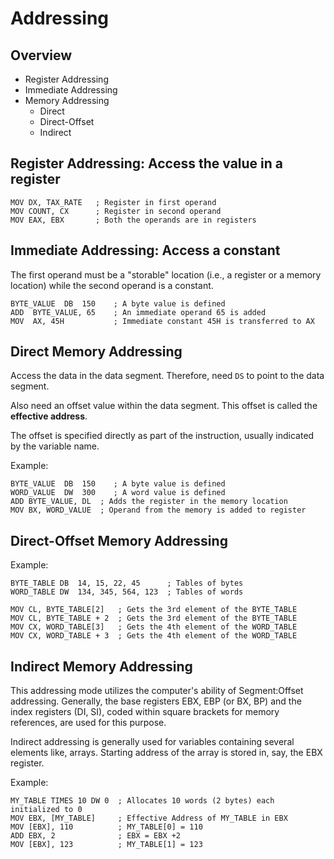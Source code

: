 # Addressing

## Overview

- Register Addressing
- Immediate Addressing
- Memory Addressing
  - Direct
  - Direct-Offset
  - Indirect

## Register Addressing: Access the value in a register

```x86asm
MOV DX, TAX_RATE   ; Register in first operand
MOV COUNT, CX	   ; Register in second operand
MOV EAX, EBX	   ; Both the operands are in registers
```

## Immediate Addressing: Access a constant

The first operand must be a "storable" location (i.e., a register or a memory location) while the second operand is a constant.

```x86asm
BYTE_VALUE  DB  150    ; A byte value is defined
ADD  BYTE_VALUE, 65    ; An immediate operand 65 is added
MOV  AX, 45H           ; Immediate constant 45H is transferred to AX
```

## Direct Memory Addressing

Access the data in the data segment. Therefore, need `DS` to point to the data segment.

Also need an offset value within the data segment. This offset is called the **effective address**.

The offset is specified directly as part of the instruction, usually indicated by the variable name.

Example:

```x86asm
BYTE_VALUE  DB  150    ; A byte value is defined
WORD_VALUE  DW  300    ; A word value is defined
ADD	BYTE_VALUE, DL	; Adds the register in the memory location
MOV	BX, WORD_VALUE	; Operand from the memory is added to register
```

## Direct-Offset Memory Addressing

Example:

```x86asm
BYTE_TABLE DB  14, 15, 22, 45      ; Tables of bytes
WORD_TABLE DW  134, 345, 564, 123  ; Tables of words

MOV CL, BYTE_TABLE[2]	; Gets the 3rd element of the BYTE_TABLE
MOV CL, BYTE_TABLE + 2	; Gets the 3rd element of the BYTE_TABLE
MOV CX, WORD_TABLE[3]	; Gets the 4th element of the WORD_TABLE
MOV CX, WORD_TABLE + 3	; Gets the 4th element of the WORD_TABLE
```

## Indirect Memory Addressing

This addressing mode utilizes the computer's ability of Segment:Offset addressing. Generally, the base registers EBX, EBP (or BX, BP) and the index registers (DI, SI), coded within square brackets for memory references, are used for this purpose.

Indirect addressing is generally used for variables containing several elements like, arrays. Starting address of the array is stored in, say, the EBX register.

Example:

```x86asm
MY_TABLE TIMES 10 DW 0  ; Allocates 10 words (2 bytes) each initialized to 0
MOV EBX, [MY_TABLE]     ; Effective Address of MY_TABLE in EBX
MOV [EBX], 110          ; MY_TABLE[0] = 110
ADD EBX, 2              ; EBX = EBX +2
MOV [EBX], 123          ; MY_TABLE[1] = 123
```
